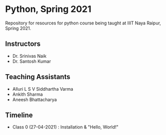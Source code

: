 # Python, Spring 2021

Repository for resources for python course being taught at IIIT Naya Raipur, Spring 2021.

## Instructors
- Dr. Srinivas Naik
- Dr. Santosh Kumar

## Teaching Assistants
- Alluri L S V Siddhartha Varma
- Ankith Sharma
- Aneesh Bhattacharya

## Timeline

- Class 0 (27-04-2021) : Installation & "Hello, World!"
